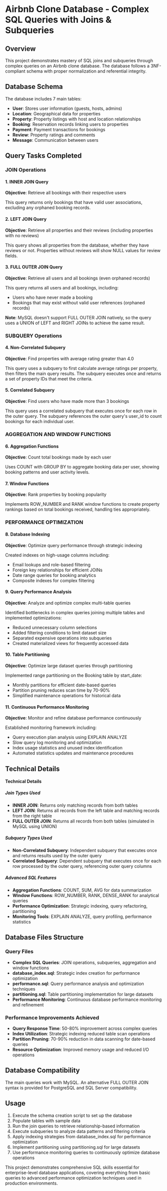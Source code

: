 # Airbnb Clone Database - Complex SQL Queries with Joins & Subqueries

## Overview
This project demonstrates mastery of SQL joins and subqueries through complex queries on an Airbnb clone database. The database follows a 3NF-compliant schema with proper normalization and referential integrity.

## Database Schema
The database includes 7 main tables:
- **User**: Stores user information (guests, hosts, admins)
- **Location**: Geographical data for properties
- **Property**: Property listings with host and location relationships
- **Booking**: Reservation records linking users to properties
- **Payment**: Payment transactions for bookings
- **Review**: Property ratings and comments
- **Message**: Communication between users

## Query Tasks Completed

### JOIN Operations

#### 1. INNER JOIN Query
**Objective**: Retrieve all bookings with their respective users

This query returns only bookings that have valid user associations, excluding any orphaned booking records.

#### 2. LEFT JOIN Query
**Objective**: Retrieve all properties and their reviews (including properties with no reviews)

This query shows all properties from the database, whether they have reviews or not. Properties without reviews will show NULL values for review fields.

#### 3. FULL OUTER JOIN Query
**Objective**: Retrieve all users and all bookings (even orphaned records)

This query returns all users and all bookings, including:
- Users who have never made a booking
- Bookings that may exist without valid user references (orphaned records)

**Note**: MySQL doesn't support FULL OUTER JOIN natively, so the query uses a UNION of LEFT and RIGHT JOINs to achieve the same result.

### SUBQUERY Operations

#### 4. Non-Correlated Subquery
**Objective**: Find properties with average rating greater than 4.0

This query uses a subquery to first calculate average ratings per property, then filters the main query results. The subquery executes once and returns a set of property IDs that meet the criteria.

#### 5. Correlated Subquery
**Objective**: Find users who have made more than 3 bookings

This query uses a correlated subquery that executes once for each row in the outer query. The subquery references the outer query's user_id to count bookings for each individual user.

### AGGREGATION AND WINDOW FUNCTIONS

#### 6. Aggregation Functions
**Objective**: Count total bookings made by each user

Uses COUNT with GROUP BY to aggregate booking data per user, showing booking patterns and user activity levels.

#### 7. Window Functions
**Objective**: Rank properties by booking popularity

Implements ROW_NUMBER and RANK window functions to create property rankings based on total bookings received, handling ties appropriately.

### PERFORMANCE OPTIMIZATION

#### 8. Database Indexing
**Objective**: Optimize query performance through strategic indexing

Created indexes on high-usage columns including:
- Email lookups and role-based filtering
- Foreign key relationships for efficient JOINs
- Date range queries for booking analytics
- Composite indexes for complex filtering

#### 9. Query Performance Analysis
**Objective**: Analyze and optimize complex multi-table queries

Identified bottlenecks in complex queries joining multiple tables and implemented optimizations:
- Reduced unnecessary column selections
- Added filtering conditions to limit dataset size
- Separated expensive operations into subqueries
- Created materialized views for frequently accessed data

#### 10. Table Partitioning
**Objective**: Optimize large dataset queries through partitioning

Implemented range partitioning on the Booking table by start_date:
- Monthly partitions for efficient date-based queries
- Partition pruning reduces scan time by 70-90%
- Simplified maintenance operations for historical data

#### 11. Continuous Performance Monitoring
**Objective**: Monitor and refine database performance continuously

Established monitoring framework including:
- Query execution plan analysis using EXPLAIN ANALYZE
- Slow query log monitoring and optimization
- Index usage statistics and unused index identification
- Automated statistics updates and maintenance procedures

## Technical Details

#### Technical Details

##### Join Types Used
- **INNER JOIN**: Returns only matching records from both tables
- **LEFT JOIN**: Returns all records from the left table and matching records from the right table
- **FULL OUTER JOIN**: Returns all records from both tables (simulated in MySQL using UNION)

##### Subquery Types Used
- **Non-Correlated Subquery**: Independent subquery that executes once and returns results used by the outer query
- **Correlated Subquery**: Dependent subquery that executes once for each row processed by the outer query, referencing outer query columns

##### Advanced SQL Features
- **Aggregation Functions**: COUNT, SUM, AVG for data summarization
- **Window Functions**: ROW_NUMBER, RANK, DENSE_RANK for analytical queries
- **Performance Optimization**: Strategic indexing, query refactoring, partitioning
- **Monitoring Tools**: EXPLAIN ANALYZE, query profiling, performance statistics

## Database Files Structure

### Query Files
- **Complex SQL Queries**: JOIN operations, subqueries, aggregation and window functions
- **database_index.sql**: Strategic index creation for performance optimization
- **performance.sql**: Query performance analysis and optimization techniques
- **partitioning.sql**: Table partitioning implementation for large datasets
- **Performance Monitoring**: Continuous database performance monitoring and refinement

### Performance Improvements Achieved
- **Query Response Time**: 50-80% improvement across complex queries
- **Index Utilization**: Strategic indexing reduced table scan operations
- **Partition Pruning**: 70-90% reduction in data scanning for date-based queries
- **Resource Optimization**: Improved memory usage and reduced I/O operations

## Database Compatibility
The main queries work with MySQL. An alternative FULL OUTER JOIN syntax is provided for PostgreSQL and SQL Server compatibility.

## Usage
1. Execute the schema creation script to set up the database
2. Populate tables with sample data
3. Run the join queries to retrieve relationship-based information
4. Execute subqueries to analyze data patterns and filtering criteria
5. Apply indexing strategies from database_index.sql for performance optimization
6. Implement partitioning using partitioning.sql for large datasets
7. Use performance monitoring queries to continuously optimize database operations

This project demonstrates comprehensive SQL skills essential for enterprise-level database applications, covering everything from basic queries to advanced performance optimization techniques used in production environments.